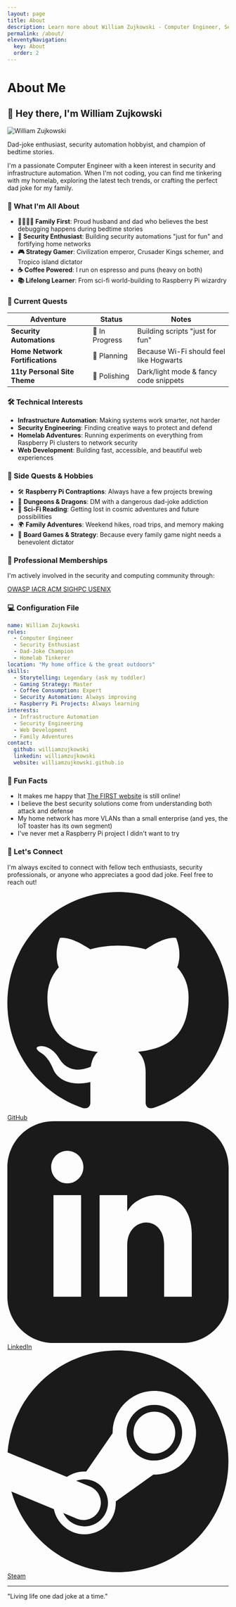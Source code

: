 ```yaml
---
layout: page
title: About
description: Learn more about William Zujkowski - Computer Engineer, Security Enthusiast, and Dad-joke Champion
permalink: /about/
eleventyNavigation:
  key: About
  order: 2
---
```


# About Me

<div class="prose prose-lg dark:prose-invert max-w-none">

## 👋 Hey there, I'm William Zujkowski

<div class="float-right ml-8 mb-8">
  <img src="/assets/images/headshot.png" alt="William Zujkowski" class="w-48 h-48 rounded-full shadow-lg ring-4 ring-primary-100 dark:ring-primary-900">
</div>

<p class="text-xl text-gray-600 dark:text-gray-400 italic">
  Dad-joke enthusiast, security automation hobbyist, and champion of bedtime stories.
</p>

I'm a passionate Computer Engineer with a keen interest in security and infrastructure automation. When I'm not coding, you can find me tinkering with my homelab, exploring the latest tech trends, or crafting the perfect dad joke for my family.

### 🎯 What I'm All About

- **👨‍👩‍👧‍👦 Family First**: Proud husband and dad who believes the best debugging happens during bedtime stories
- **🔐 Security Enthusiast**: Building security automations "just for fun" and fortifying home networks
- **🎮 Strategy Gamer**: Civilization emperor, Crusader Kings schemer, and Tropico island dictator
- **☕ Coffee Powered**: I run on espresso and puns (heavy on both)
- **📚 Lifelong Learner**: From sci-fi world-building to Raspberry Pi wizardry

### 🚀 Current Quests

<div class="my-8">
<table class="min-w-full">
  <thead>
    <tr>
      <th class="text-left">Adventure</th>
      <th class="text-left">Status</th>
      <th class="text-left">Notes</th>
    </tr>
  </thead>
  <tbody>
    <tr>
      <td><strong>Security Automations</strong></td>
      <td>🔧 In Progress</td>
      <td>Building scripts "just for fun"</td>
    </tr>
    <tr>
      <td><strong>Home Network Fortifications</strong></td>
      <td>🏡 Planning</td>
      <td>Because Wi-Fi should feel like Hogwarts</td>
    </tr>
    <tr>
      <td><strong>11ty Personal Site Theme</strong></td>
      <td>🎨 Polishing</td>
      <td>Dark/light mode & fancy code snippets</td>
    </tr>
  </tbody>
</table>
</div>

### 🛠️ Technical Interests

- **Infrastructure Automation**: Making systems work smarter, not harder
- **Security Engineering**: Finding creative ways to protect and defend
- **Homelab Adventures**: Running experiments on everything from Raspberry Pi clusters to network security
- **Web Development**: Building fast, accessible, and beautiful web experiences

### 🎲 Side Quests & Hobbies

- 🛠 **Raspberry Pi Contraptions**: Always have a few projects brewing
- 🐉 **Dungeons & Dragons**: DM with a dangerous dad-joke addiction
- 🌌 **Sci-Fi Reading**: Getting lost in cosmic adventures and future possibilities
- 🌍 **Family Adventures**: Weekend hikes, road trips, and memory making
- 🎯 **Board Games & Strategy**: Because every family game night needs a benevolent dictator

### 📜 Professional Memberships

I'm actively involved in the security and computing community through:

<div class="grid grid-cols-2 md:grid-cols-4 gap-4 my-8">
  <a href="https://owasp.org/" class="flex flex-col items-center p-4 rounded-lg bg-gray-50 dark:bg-gray-800 hover:bg-gray-100 dark:hover:bg-gray-700 transition-colors">
    <span class="font-semibold">OWASP</span>
  </a>
  <a href="https://iacr.org/" class="flex flex-col items-center p-4 rounded-lg bg-gray-50 dark:bg-gray-800 hover:bg-gray-100 dark:hover:bg-gray-700 transition-colors">
    <span class="font-semibold">IACR</span>
  </a>
  <a href="https://www.acm.org/special-interest-groups/sigs/sighpc" class="flex flex-col items-center p-4 rounded-lg bg-gray-50 dark:bg-gray-800 hover:bg-gray-100 dark:hover:bg-gray-700 transition-colors">
    <span class="font-semibold">ACM SIGHPC</span>
  </a>
  <a href="https://www.usenix.org/" class="flex flex-col items-center p-4 rounded-lg bg-gray-50 dark:bg-gray-800 hover:bg-gray-100 dark:hover:bg-gray-700 transition-colors">
    <span class="font-semibold">USENIX</span>
  </a>
</div>

### 💻 Configuration File

```yaml
name: William Zujkowski
roles:
  - Computer Engineer
  - Security Enthusiast
  - Dad-Joke Champion
  - Homelab Tinkerer
location: "My home office & the great outdoors"
skills:
  - Storytelling: Legendary (ask my toddler)
  - Gaming Strategy: Master
  - Coffee Consumption: Expert
  - Security Automation: Always improving
  - Raspberry Pi Projects: Always learning
interests:
  - Infrastructure Automation
  - Security Engineering
  - Web Development
  - Family Adventures
contact:
  github: williamzujkowski
  linkedin: williamzujkowski
  website: williamzujkowski.github.io
```

### 🌟 Fun Facts

- It makes me happy that [The FIRST website](http://info.cern.ch/hypertext/WWW/TheProject.html) is still online!
- I believe the best security solutions come from understanding both attack and defense
- My home network has more VLANs than a small enterprise (and yes, the IoT toaster has its own segment)
- I've never met a Raspberry Pi project I didn't want to try

### 🤝 Let's Connect

I'm always excited to connect with fellow tech enthusiasts, security professionals, or anyone who appreciates a good dad joke. Feel free to reach out!

<div class="flex gap-4 justify-center my-8">
  <a href="https://github.com/williamzujkowski" class="inline-flex items-center px-4 py-2 rounded-lg bg-gray-900 dark:bg-gray-700 text-white hover:bg-gray-800 dark:hover:bg-gray-600 transition-colors">
    <svg class="w-5 h-5 mr-2" fill="currentColor" viewBox="0 0 24 24">
      <path d="M12 0c-6.626 0-12 5.373-12 12 0 5.302 3.438 9.8 8.207 11.387.599.111.793-.261.793-.577v-2.234c-3.338.726-4.033-1.416-4.033-1.416-.546-1.387-1.333-1.756-1.333-1.756-1.089-.745.083-.729.083-.729 1.205.084 1.839 1.237 1.839 1.237 1.07 1.834 2.807 1.304 3.492.997.107-.775.418-1.305.762-1.604-2.665-.305-5.467-1.334-5.467-5.931 0-1.311.469-2.381 1.236-3.221-.124-.303-.535-1.524.117-3.176 0 0 1.008-.322 3.301 1.23.957-.266 1.983-.399 3.003-.404 1.02.005 2.047.138 3.006.404 2.291-1.552 3.297-1.23 3.297-1.23.653 1.653.242 2.874.118 3.176.77.84 1.235 1.911 1.235 3.221 0 4.609-2.807 5.624-5.479 5.921.43.372.823 1.102.823 2.222v3.293c0 .319.192.694.801.576 4.765-1.589 8.199-6.086 8.199-11.386 0-6.627-5.373-12-12-12z"/>
    </svg>
    GitHub
  </a>
  <a href="https://www.linkedin.com/in/williamzujkowski" class="inline-flex items-center px-4 py-2 rounded-lg bg-blue-600 text-white hover:bg-blue-700 transition-colors">
    <svg class="w-5 h-5 mr-2" fill="currentColor" viewBox="0 0 24 24">
      <path d="M19 0h-14c-2.761 0-5 2.239-5 5v14c0 2.761 2.239 5 5 5h14c2.762 0 5-2.239 5-5v-14c0-2.761-2.238-5-5-5zm-11 19h-3v-11h3v11zm-1.5-12.268c-.966 0-1.75-.79-1.75-1.764s.784-1.764 1.75-1.764 1.75.79 1.75 1.764-.783 1.764-1.75 1.764zm13.5 12.268h-3v-5.604c0-3.368-4-3.113-4 0v5.604h-3v-11h3v1.765c1.396-2.586 7-2.777 7 2.476v6.759z"/>
    </svg>
    LinkedIn
  </a>
  <a href="https://steamcommunity.com/id/grenlan/" class="inline-flex items-center px-4 py-2 rounded-lg bg-gray-800 dark:bg-gray-700 text-white hover:bg-gray-700 dark:hover:bg-gray-600 transition-colors">
    <svg class="w-5 h-5 mr-2" fill="currentColor" viewBox="0 0 24 24">
      <path d="M11.979 0C5.678 0 .511 4.86.022 11.037l6.432 2.658c.545-.371 1.203-.59 1.912-.59.063 0 .125.004.188.006l2.861-4.142V8.91c0-2.495 2.028-4.524 4.524-4.524 2.494 0 4.524 2.031 4.524 4.527s-2.03 4.525-4.524 4.525h-.105l-4.076 2.911c0 .052.004.105.004.159 0 1.875-1.515 3.396-3.39 3.396-1.635 0-3.016-1.173-3.331-2.727L.436 15.27C1.862 20.307 6.486 24 11.979 24c6.627 0 11.999-5.373 11.999-12S18.605 0 11.979 0zM7.54 18.21l-1.473-.61c.262.543.714.999 1.314 1.25 1.297.539 2.793-.076 3.332-1.375.263-.63.264-1.319.005-1.949s-.75-1.121-1.377-1.383c-.624-.26-1.29-.249-1.878-.03l1.523.63c.956.4 1.409 1.5 1.009 2.455-.397.957-1.497 1.41-2.454 1.012H7.54zm11.415-9.303c0-1.662-1.353-3.015-3.015-3.015-1.665 0-3.015 1.353-3.015 3.015 0 1.665 1.35 3.015 3.015 3.015 1.663 0 3.015-1.35 3.015-3.015zm-5.273-.005c0-1.252 1.013-2.266 2.265-2.266 1.249 0 2.266 1.014 2.266 2.266 0 1.251-1.017 2.265-2.266 2.265-1.253 0-2.265-1.014-2.265-2.265z"/>
    </svg>
    Steam
  </a>
</div>

---

<p class="text-center text-xl italic text-gray-600 dark:text-gray-400 mt-12">
  "Living life one dad joke at a time."
</p>

</div>